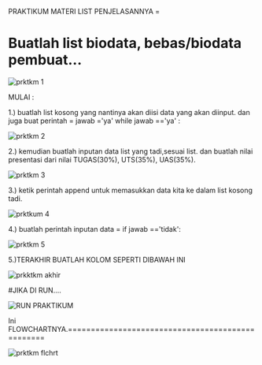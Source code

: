 PRAKTIKUM
MATERI LIST
PENJELASANNYA =

# Buatlah list biodata, bebas/biodata pembuat...

![prktkm 1](https://user-images.githubusercontent.com/57025005/69406827-9906aa00-0d35-11ea-975f-6463a6368477.PNG)


MULAI :


1.) buatlah list kosong yang nantinya akan diisi data yang akan diinput. dan juga buat perintah = jawab ='ya'
                           while jawab =='ya' :

![prktkm 2](https://user-images.githubusercontent.com/57025005/69406925-d4a17400-0d35-11ea-8e17-a1476e27f545.PNG)

2.) kemudian buatlah inputan data list yang tadi,sesuai list. dan buatlah nilai presentasi dari nilai TUGAS(30%), UTS(35%), UAS(35%).

![prktkm 3](https://user-images.githubusercontent.com/57025005/69407391-f18a7700-0d36-11ea-989f-d491ca99ec50.PNG)

3.) ketik perintah append untuk memasukkan data kita ke dalam list kosong tadi.

![prktkum 4](https://user-images.githubusercontent.com/57025005/69407588-665db100-0d37-11ea-9cf2-1a000de9c773.PNG)

4.) buatlah perintah inputan data = if jawab =='tidak':

![prktkm 5](https://user-images.githubusercontent.com/57025005/69407699-bd638600-0d37-11ea-885e-cfd37b064663.PNG)

5.)TERAKHIR BUATLAH KOLOM SEPERTI DIBAWAH INI

![prkktkm akhir](https://user-images.githubusercontent.com/57025005/69407868-23500d80-0d38-11ea-925b-315b49348621.PNG)

#JIKA DI RUN....

![RUN PRAKTIKUM](https://user-images.githubusercontent.com/57025005/69408061-95c0ed80-0d38-11ea-9b44-3969d9a3ec5a.PNG)

Ini FLOWCHARTNYA.=================================================

![prktkm flchrt](https://user-images.githubusercontent.com/57025005/69455999-385e8800-0d9c-11ea-990b-6f191dddc74a.jpg)
